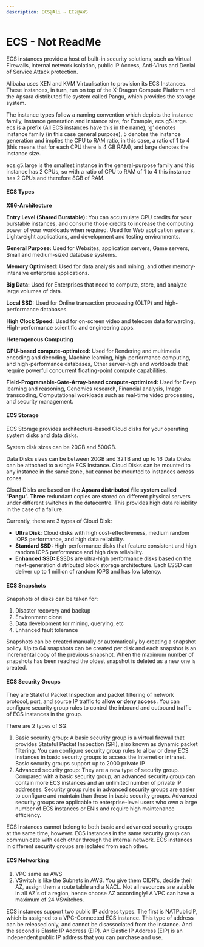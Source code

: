 ```yaml
---
description: ECS@Ali ~ EC2@AWS
---
```


# ECS - Not ReadMe

ECS instances provide a host of built-in security solutions, such as Virtual Firewalls, Internal network isolation, public IP Access, Anti-Virus and Denial of Service Attack protection.

Alibaba uses XEN and KVM Virtualisation to provision its ECS Instances. These instances, in turn, run on top of the X-Dragon Compute Platform and the Apsara distributed file system called Pangu, which provides the storage system.

The instance types follow a naming convention which depicts the instance family, instance generation and instance size, for Example, ecs.g5.large. ecs is a prefix (All ECS instances have this in the name), ‘g’ denotes instance family (in this case general purpose), 5 denotes the instance generation and implies the CPU to RAM ratio, in this case, a ratio of 1 to 4 (this means that for each CPU there is 4 GB RAM), and large denotes the instance size.

ecs.g5.large is the smallest instance in the general-purpose family and this instance has 2 CPUs, so with a ratio of CPU to RAM of 1 to 4 this instance has 2 CPUs and therefore 8GB of RAM.

#### ECS Types

**X86-Architecture**

**Entry Level (Shared Burstable):** You can accumulate CPU credits for your burstable instances, and consume those credits to increase the computing power of your workloads when required. Used for Web application servers, Lightweight applications, and development and testing environments.

**General Purpose:** Used for Websites, application servers, Game servers, Small and medium-sized database systems.

**Memory Optimised:** Used for data analysis and mining, and other memory-intensive enterprise applications.

**Big Data:** Used for Enterprises that need to compute, store, and analyze large volumes of data.

**Local SSD:** Used for Online transaction processing (OLTP) and high-performance databases.

**High Clock Speed:** Used for on-screen video and telecom data forwarding, High-performance scientific and engineering apps.

**Heterogenous Computing**

**GPU-based compute-optimized:** Used for Rendering and multimedia encoding and decoding, Machine learning, high-performance computing, and high-performance databases, Other server-high end workloads that require powerful concurrent floating-point compute capabilities.

**Field-Programable-Gate-Array-based compute-optimized:** Used for Deep learning and reasoning, Genomics research, Financial analysis, Image transcoding, Computational workloads such as real-time video processing, and security management.

#### ECS Storage

ECS Storage provides architecture-based Cloud disks for your operating system disks and data disks.

System disk sizes can be 20GB and 500GB.

Data Disks sizes can be between 20GB and 32TB and up to 16 Data Disks can be attached to a single ECS Instance. Cloud Disks can be mounted to any instance in the same zone, but cannot be mounted to instances across zones.

Cloud Disks are based on the **Apsara distributed file system called** “**Pangu**”. **Three** redundant copies are stored on different physical servers under different switches in the datacentre. This provides high data reliability in the case of a failure.

Currently, there are 3 types of Cloud Disk:

* **Ultra Disk**: Cloud disks with high cost-effectiveness, medium random IOPS performance, and high data reliability.
* **Standard SSD:** High-performance disks that feature consistent and high random IOPS performance and high data reliability.
* **Enhanced SSD:** ESSDs are ultra-high performance disks based on the next-generation distributed block storage architecture. Each ESSD can deliver up to 1 million of random IOPS and has low latency.

#### ECS Snapshots

Snapshots of disks can be taken for:

1. Disaster recovery and backup
2. Environment clone
3. Data development for mining, querying, etc
4. Enhanced fault tolerance

Snapshots can be created manually or automatically by creating a snapshot policy. Up to 64 snapshots can be created per disk and each snapshot is an incremental copy of the previous snapshot. When the maximum number of snapshots has been reached the oldest snapshot is deleted as a new one is created.

#### ECS Security Groups

They are Stateful Packet Inspection and packet filtering of network protocol, port, and source IP traffic to **allow or deny access.** You can configure security group rules to control the inbound and outbound traffic of ECS instances in the group.

There are 2 types of SG:

1. Basic security group: A basic security group is a virtual firewall that provides Stateful Packet Inspection (SPI), also known as dynamic packet filtering. You can configure security group rules to allow or deny ECS instances in basic security groups to access the Internet or intranet. Basic security groups support up to 2000 private IP
2. Advanced security group: They are a new type of security group. Compared with a basic security group, an advanced security group can contain more ECS instances and an unlimited number of private IP addresses. Security group rules in advanced security groups are easier to configure and maintain than those in basic security groups. Advanced security groups are applicable to enterprise-level users who own a large number of ECS instances or ENIs and require high maintenance efficiency.

ECS Instances cannot belong to both basic and advanced security groups at the same time, however. ECS instances in the same security group can communicate with each other through the internal network. ECS instances in different security groups are isolated from each other.

#### ECS Networking

1. VPC same as AWS
2. VSwitch is like the Subnets in AWS. You give them CIDR's, decide their AZ, assign them a route table and a NACL. Not all resources are aviable in all AZ's of a region, hence choose AZ accordingly! A VPC can have a maximum of 24 VSwitches.

ECS instances support two public IP address types. The first is NATPublicIP, which is assigned to a VPC-Connected ECS instance. This type of address can be released only, and cannot be disassociated from the instance. And the second is Elastic IP Address (EIP). An Elastic IP Address (EIP) is an independent public IP address that you can purchase and use.
